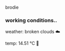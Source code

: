 brodie

<!--weather_start-->
### working conditions..

weather: broken clouds ☁️

temp: 14.51 °C 👕

<!--weather_end-->

